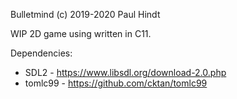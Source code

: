 Bulletmind
(c) 2019-2020 Paul Hindt

WIP 2D game using written in C11.

Dependencies:
- SDL2 - https://www.libsdl.org/download-2.0.php
- tomlc99 - https://github.com/cktan/tomlc99
